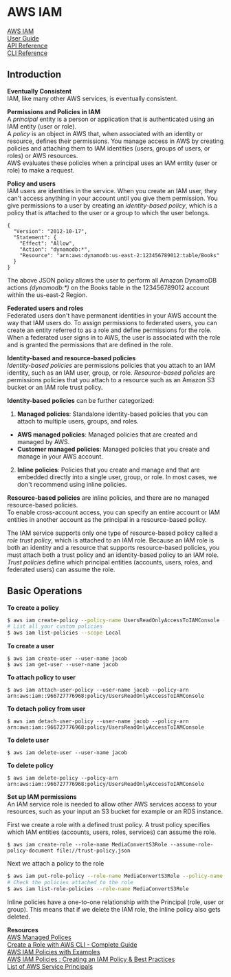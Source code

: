 # AWS IAM
[AWS IAM](https://docs.aws.amazon.com/iam/index.html)   
[User Guide](https://docs.aws.amazon.com/IAM/latest/UserGuide/index.html)  
[API Reference](https://docs.aws.amazon.com/IAM/latest/APIReference/index.html)  
[CLI Reference](https://docs.aws.amazon.com/cli/latest/reference/iam/)  

## Introduction
__Eventually Consistent__  
IAM, like many other AWS services, is eventually consistent.  

__Permissions and Policies in IAM__   
A _principal_ entity is a person or application that is authenticated using an IAM entity (user or role).   
A _policy_ is an object in AWS that, when associated with an identity or resource, defines their permissions.
You manage access in AWS by creating policies and attaching them to IAM identities (users, groups of users, or roles) or AWS resources.  
AWS evaluates these policies when a principal uses an IAM entity (user or role) to make a request.

__Policy and users__   
IAM users are identities in the service. When you create an IAM user, they can't access anything in your account until you give them permission. You give permissions to a user by creating an _identity-based policy_, which is a policy that is attached to the user or a group to which the user belongs.  
```
{
  "Version": "2012-10-17",
  "Statement": {
    "Effect": "Allow",
    "Action": "dynamodb:*",
    "Resource": "arn:aws:dynamodb:us-east-2:123456789012:table/Books"
  }
}
```
The above JSON policy allows the user to perform all Amazon DynamoDB actions _(dynamodb:*)_ on the Books table in the 123456789012 account within the us-east-2 Region.  

__Federated users and roles__  
Federated users don't have permanent identities in your AWS account the way that IAM users do. To assign permissions to federated users, you can create an entity referred to as a role and define permissions for the role. When a federated user signs in to AWS, the user is associated with the role and is granted the permissions that are defined in the role.  

__Identity-based and resource-based policies__  
_Identity-based policies_ are permissions policies that you attach to an IAM identity, such as an IAM user, group, or role. _Resource-based policies_ are permissions policies that you attach to a resource such as an Amazon S3 bucket or an IAM role trust policy.  

__Identity-based policies__ can be further categorized:
1. __Managed policies__: Standalone identity-based policies that you can attach to multiple users, groups, and roles.  
  * __AWS managed policies__:  Managed policies that are created and managed by AWS.
  * __Customer managed policies__: Managed policies that you create and manage in your AWS account.
2. __Inline policies__:  Policies that you create and manage and that are embedded directly into a single user, group, or role. In most cases, we don't recommend using inline policies.  

__Resource-based policies__ are inline policies, and there are no managed resource-based policies.  
To enable cross-account access, you can specify an entire account or IAM entities in another account as the principal in a resource-based policy.  

The IAM service supports only one type of resource-based policy called a _role trust policy_, which is attached to an IAM role. Because an IAM role is both an identity and a resource that supports resource-based policies, you must attach both a trust policy and an identity-based policy to an IAM role. _Trust policies_ define which principal entities (accounts, users, roles, and federated users) can assume the role.


## Basic Operations
__To create a policy__  
```bash
$ aws iam create-policy --policy-name UsersReadOnlyAccessToIAMConsole --policy-document file://iam-policy.json --description "Allow readonly access to IAM console"
# List all your custom policies
$ aws iam list-policies --scope Local
```

__To create a user__  
```
$ aws iam create-user --user-name jacob
$ aws iam get-user --user-name jacob
```

__To attach policy to user__  
```
$ aws iam attach-user-policy --user-name jacob --policy-arn arn:aws:iam::966727776968:policy/UsersReadOnlyAccessToIAMConsole
```

__To detach policy from user__  
```
$ aws iam detach-user-policy --user-name jacob --policy-arn arn:aws:iam::966727776968:policy/UsersReadOnlyAccessToIAMConsole
```  

__To delete user__  
```
$ aws iam delete-user --user-name jacob
```

__To delete policy__  
```
$ aws iam delete-policy --policy-arn arn:aws:iam::966727776968:policy/UsersReadOnlyAccessToIAMConsole
```

__Set up IAM permissions__   
An IAM service role is needed to allow other AWS services access to your resources, such as your input an S3 bucket for example or an RDS instance.   

First we create a role with a defined trust policy. A trust policy specifies which IAM entities (accounts, users, roles, services) can assume the role.  
```
$ aws iam create-role --role-name MediaConvertS3Role --assume-role-policy-document file://trust-policy.json
```
Next we attach a policy to the role
```bash
$ aws iam put-role-policy --role-name MediaConvertS3Role --policy-name S3ReadWritePolicy --policy-document file://s3-permission.json
# Check the policies attached to the role
$ aws iam list-role-policies --role-name MediaConvertS3Role
```
Inline policies have a one-to-one relationship with the Principal (role, user or group). This means that if we delete the IAM role, the inline policy also gets deleted.  



__Resources__  
[AWS Managed Polices](https://docs.aws.amazon.com/aws-managed-policy/latest/reference/policy-list.html)  
[Create a Role with AWS CLI - Complete Guide](https://bobbyhadz.com/blog/aws-cli-create-role)    
[AWS IAM Policies with Examples](https://medium.com/tensult/aws-policies-with-examples-8340661d35e9)   
[AWS IAM Policies : Creating an IAM Policy & Best Practices](https://spacelift.io/blog/iam-policy)   
[List of AWS Service Principals](https://gist.github.com/shortjared/4c1e3fe52bdfa47522cfe5b41e5d6f22)     
